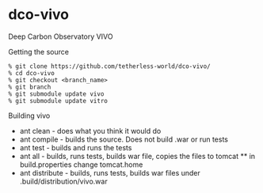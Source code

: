 dco-vivo
========

Deep Carbon Observatory VIVO

Getting the source
```
% git clone https://github.com/tetherless-world/dco-vivo/
% cd dco-vivo
% git checkout <branch_name>
% git branch
% git submodule update vivo
% git submodule update vitro
```

Building vivo
* ant clean - does what you think it would do
* ant compile - builds the source. Does not build .war or run tests
* ant test - builds and runs the tests
* ant all - builds, runs tests, builds war file, copies the files to tomcat
** in build.properties change tomcat.home
* ant distribute - builds, runs tests, builds war files under .build/distribution/vivo.war
